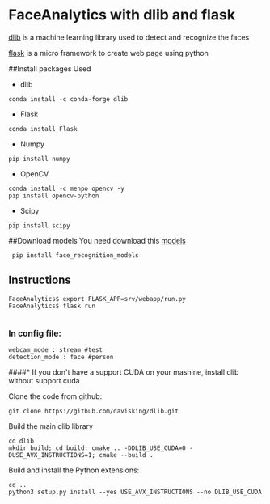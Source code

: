 # FaceAnalytics with dlib and flask
[dlib](http://dlib.net/) is a machine learning library used to detect and recognize the faces

[flask](http://flask.pocoo.org/) is a micro framework to create web page using python

##Install packages Used
* dlib
```
conda install -c conda-forge dlib
```


* Flask
```
conda install Flask
```

* Numpy
```
pip install numpy
```

* OpenCV
```
conda install -c menpo opencv -y
pip install opencv-python
```

* Scipy
```
pip install scipy
```

##Download models
You need download this [models](https://drive.google.com/drive/folders/1PO1zneiefNjcNdf9PZz-2Y2a7ns8umxe?usp=sharing)
```
 pip install face_recognition_models
```

## Instructions
```
FaceAnalytics$ export FLASK_APP=srv/webapp/run.py
FaceAnalytics$ flask run
 
```

### In config file:
```
webcam_mode : stream #test
detection_mode : face #person
```

####*
If you don't have a support CUDA on your mashine, install dlib without support cuda

Clone the code from github:
```
git clone https://github.com/davisking/dlib.git
```
Build the main dlib library
```
cd dlib
mkdir build; cd build; cmake .. -DDLIB_USE_CUDA=0 -DUSE_AVX_INSTRUCTIONS=1; cmake --build .
```
Build and install the Python extensions:
```
cd ..
python3 setup.py install --yes USE_AVX_INSTRUCTIONS --no DLIB_USE_CUDA
```
